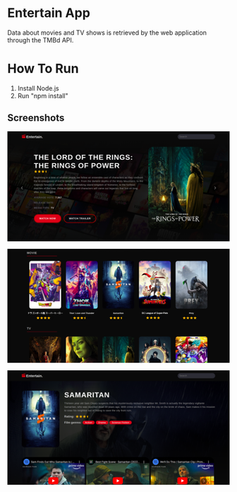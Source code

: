 # Entertain App

Data about movies and TV shows is retrieved by the web application through the TMBd API.

# How To Run

1. Install Node.js
2. Run "npm install"


## Screenshots

![App Screenshot](./src/assets/images/readme/readme_1.png)

![App Screenshot](./src/assets/images/readme/readme_2.png)

![App Screenshot](./src/assets/images/readme/readme_3.png)
